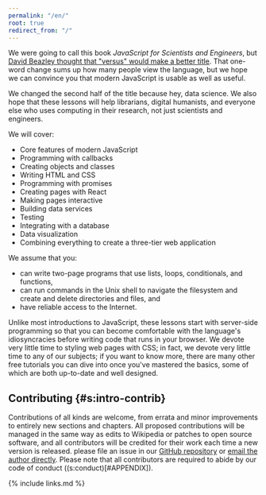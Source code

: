 ```yaml
---
permalink: "/en/"
root: true
redirect_from: "/"
---
```


We were going to call this book *JavaScript for Scientists and Engineers*,
but [David Beazley thought that "versus" would make a better title]({{site.data.links.beazley_tweet}}).
That one-word change sums up how many people view the language,
but we hope we can convince you that modern JavaScript is usable as well as useful.

We changed the second half of the title because hey, data science.
We also hope that these lessons will help librarians,
digital humanists,
and everyone else who uses computing in their research,
not just scientists and engineers.

We will cover:

- Core features of modern JavaScript
- Programming with callbacks
- Creating objects and classes
- Writing HTML and CSS
- Programming with promises
- Creating pages with React
- Making pages interactive
- Building data services
- Testing
- Integrating with a database
- Data visualization
- Combining everything to create a three-tier web application

We assume that you:

- can write two-page programs that use lists, loops, conditionals, and functions,
- can run commands in the Unix shell to navigate the filesystem and create and delete directories and files, and
- have reliable access to the Internet.

Unlike most introductions to JavaScript,
these lessons start with server-side programming
so that you can become comfortable with the language's idiosyncracies
before writing code that runs in your browser.
We devote very little time to styling web pages with CSS;
in fact,
we devote very little time to any of our subjects;
if you want to know more,
there are many other free tutorials you can dive into once you've mastered the basics,
some of which are both up-to-date and well designed.

## Contributing {#s:intro-contrib}

Contributions of all kinds are welcome, from errata and minor
improvements to entirely new sections and chapters. All proposed
contributions will be managed in the same way as edits to Wikipedia or
patches to open source software, and all contributors will be credited
for their work each time a new version is released.  please file an
issue in our [GitHub repository]({{site.repo}}) or [email the author
directly](mailto:{{site.email}}).  Please note that all contributors
are required to abide by our code of conduct ((s:conduct)[#APPENDIX]).

{% include links.md %}
